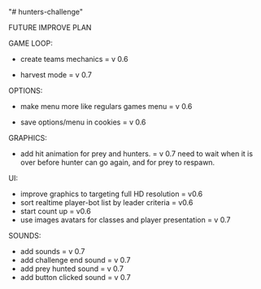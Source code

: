 "# hunters-challenge" 

FUTURE IMPROVE PLAN

GAME LOOP:
+ create teams mechanics = v 0.6
- harvest mode = v 0.7

OPTIONS:
+ make menu more like regulars games menu = v 0.6
- save options/menu in cookies = v 0.6

GRAPHICS:
- add hit animation for prey and hunters. = v 0.7
need to wait when it is over before hunter can go again, and for prey to respawn.

UI:
- improve graphics to targeting full HD resolution = v0.6  
- sort realtime player-bot list by leader criteria = v0.6
- start count up = v0.6
- use images avatars for classes and player presentation = v 0.7

SOUNDS:
- add sounds = v 0.7
- add challenge end sound = v 0.7
- add prey hunted sound = v 0.7
- add button clicked sound = v 0.7